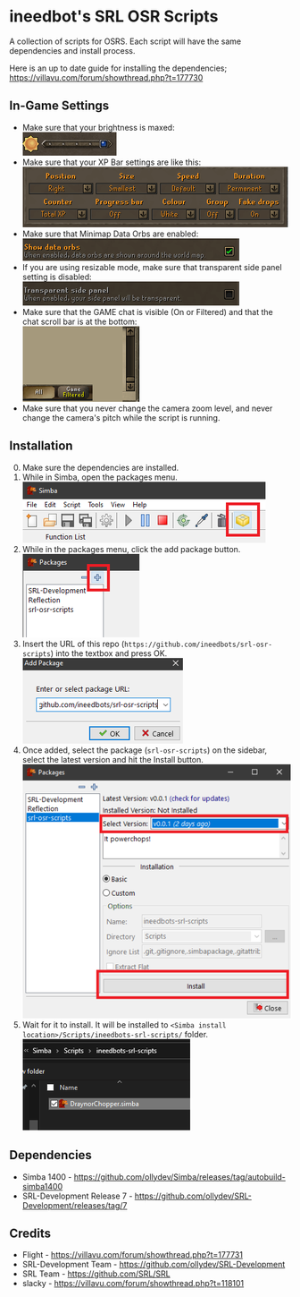 # ineedbot's SRL OSR Scripts
A collection of scripts for OSRS. Each script will have the same dependencies and install process.

Here is an up to date guide for installing the dependencies; https://villavu.com/forum/showthread.php?t=177730

## In-Game Settings
- Make sure that your brightness is maxed:<br>
![Brightness](/assets/brightness.png)
- Make sure that your XP Bar settings are like this:<br>
![XPBar Settings](/assets/xpsetup.png)
- Make sure that Minimap Data Orbs are enabled:<br>
![Data orbs settings](/assets/dataorbssettings.png)
- If you are using resizable mode, make sure that transparent side panel setting is disabled:<br>
![Transparent settings](/assets/transssidepanel.png)
- Make sure that the GAME chat is visible (On or Filtered) and that the chat scroll bar is at the bottom:<br>
![Chat settings](/assets/chatsettings.png)
- Make sure that you never change the camera zoom level, and never change the camera's pitch while the script is running.

## Installation
0. Make sure the dependencies are installed.
1. While in Simba, open the packages menu.<br>
![Packages button](/assets/packagesbutton.png)
2. While in the packages menu, click the add package button.<br>
![Add package button](/assets/addpackagebutton.png)
3. Insert the URL of this repo (`https://github.com/ineedbots/srl-osr-scripts`) into the textbox and press OK.<br>
![Insert repo URL](/assets/insertlink.png)
4. Once added, select the package (`srl-osr-scripts`) on the sidebar, select the latest version and hit the Install button.<br>
![Install button](/assets/install.png)
5. Wait for it to install. It will be installed to `<Simba install location>/Scripts/ineedbots-srl-scripts/` folder.<br>
![Install dir](/assets/installloc.png)

## Dependencies
- Simba 1400 - https://github.com/ollydev/Simba/releases/tag/autobuild-simba1400
- SRL-Development Release 7 - https://github.com/ollydev/SRL-Development/releases/tag/7

## Credits
- Flight - https://villavu.com/forum/showthread.php?t=177731
- SRL-Development Team - https://github.com/ollydev/SRL-Development
- SRL Team - https://github.com/SRL/SRL
- slacky - https://villavu.com/forum/showthread.php?t=118101
